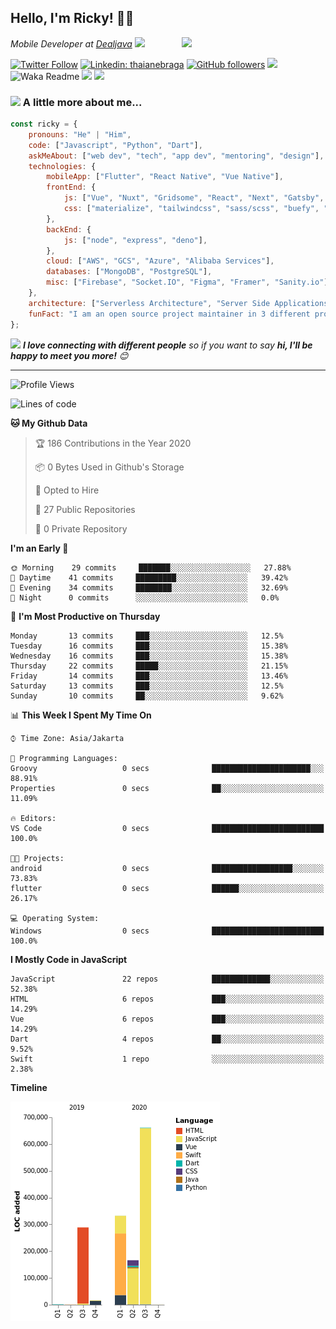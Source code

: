 ## Hello, I'm Ricky! 🙏🏻
<img align='right' src="https://media.giphy.com/media/M9gbBd9nbDrOTu1Mqx/giphy.gif" width="230">
<p><em>Mobile Developer at <a href="https://dealjava.com">Dealjava</a> <img src="https://media.giphy.com/media/WUlplcMpOCEmTGBtBW/giphy.gif" width="30"> 
</em></p>

[![Twitter Follow](https://img.shields.io/twitter/follow/RickyDoesCode?label=RickyDoesCode)](https://twitter.com/RickyDoesCode)
[![Linkedin: thaianebraga](https://img.shields.io/badge/-Ricky-blue?style=flat-square&logo=Linkedin&logoColor=white&link=https://www.linkedin.com/in/audrick)](https://www.linkedin.com/in/audrick)
[![GitHub followers](https://img.shields.io/github/followers/RickyDoesCode?label=RickyDoesCode&style=social)](https://github.com/RickyDoesCode)
![](https://visitor-badge.glitch.me/badge?page_id=RickyDoesCode.RickyDoesCode)
![Waka Readme](https://github.com/anmol098/anmol098/workflows/Waka%20Readme/badge.svg)
[![](https://img.shields.io/badge/-instagram-blueviolet?logo=instagram&logoColor=white)](https://instagram.com/designsbyricky)
[![](https://img.shields.io/badge/-others-orange)](https://linktr.ee/designsbyricky)

### <img src="https://media.giphy.com/media/VgCDAzcKvsR6OM0uWg/giphy.gif" width="50"> A little more about me...  

```javascript
const ricky = {
    pronouns: "He" | "Him",
    code: ["Javascript", "Python", "Dart"],
    askMeAbout: ["web dev", "tech", "app dev", "mentoring", "design"],
    technologies: {
        mobileApp: ["Flutter", "React Native", "Vue Native"],
        frontEnd: {
            js: ["Vue", "Nuxt", "Gridsome", "React", "Next", "Gatsby", "Flutter Web"],
            css: ["materialize", "tailwindcss", "sass/scss", "buefy", "material design"]
        },
        backEnd: {
            js: ["node", "express", "deno"],
        },
        cloud: ["AWS", "GCS", "Azure", "Alibaba Services"],
        databases: ["MongoDB", "PostgreSQL"],
        misc: ["Firebase", "Socket.IO", "Figma", "Framer", "Sanity.io"]
    },
    architecture: ["Serverless Architecture", "Server Side Applications", "Single Page Applications", "Microservice Servers", "MVC"],
    funFact: "I am an open source project maintainer in 3 different projects"
};
```

<img src="https://media.giphy.com/media/LnQjpWaON8nhr21vNW/giphy.gif" width="60"> <em><b>I love connecting with different people</b> so if you want to say <b>hi, I'll be happy to meet you more!</b> 😊</em>

---
<!--START_SECTION:waka-->
![Profile Views](http://img.shields.io/badge/Profile%20Views-2-blue)

![Lines of code](https://img.shields.io/badge/From%20Hello%20World%20I%27ve%20Written-2.1%20million%20lines%20of%20code-blue)

**🐱 My Github Data** 

> 🏆 186 Contributions in the Year 2020
 > 
> 📦 0 Bytes Used in Github's Storage 
 > 
> 💼 Opted to Hire
 > 
> 📜 27 Public Repositories
 > 
> 🔑 0 Private Repository 
 > 
**I'm an Early 🐤** 

```text
🌞 Morning    29 commits     ███████░░░░░░░░░░░░░░░░░░   27.88% 
🌆 Daytime    41 commits     █████████░░░░░░░░░░░░░░░░   39.42% 
🌃 Evening    34 commits     ████████░░░░░░░░░░░░░░░░░   32.69% 
🌙 Night      0 commits      ░░░░░░░░░░░░░░░░░░░░░░░░░   0.0%

```
📅 **I'm Most Productive on Thursday** 

```text
Monday       13 commits     ███░░░░░░░░░░░░░░░░░░░░░░   12.5% 
Tuesday      16 commits     ███░░░░░░░░░░░░░░░░░░░░░░   15.38% 
Wednesday    16 commits     ███░░░░░░░░░░░░░░░░░░░░░░   15.38% 
Thursday     22 commits     █████░░░░░░░░░░░░░░░░░░░░   21.15% 
Friday       14 commits     ███░░░░░░░░░░░░░░░░░░░░░░   13.46% 
Saturday     13 commits     ███░░░░░░░░░░░░░░░░░░░░░░   12.5% 
Sunday       10 commits     ██░░░░░░░░░░░░░░░░░░░░░░░   9.62%

```


📊 **This Week I Spent My Time On** 

```text
⌚︎ Time Zone: Asia/Jakarta

💬 Programming Languages: 
Groovy                   0 secs              ██████████████████████░░░   88.91% 
Properties               0 secs              ██░░░░░░░░░░░░░░░░░░░░░░░   11.09%

🔥 Editors: 
VS Code                  0 secs              █████████████████████████   100.0%

🐱‍💻 Projects: 
android                  0 secs              ██████████████████░░░░░░░   73.83% 
flutter                  0 secs              ██████░░░░░░░░░░░░░░░░░░░   26.17%

💻 Operating System: 
Windows                  0 secs              █████████████████████████   100.0%

```

**I Mostly Code in JavaScript** 

```text
JavaScript               22 repos            █████████████░░░░░░░░░░░░   52.38% 
HTML                     6 repos             ███░░░░░░░░░░░░░░░░░░░░░░   14.29% 
Vue                      6 repos             ███░░░░░░░░░░░░░░░░░░░░░░   14.29% 
Dart                     4 repos             ██░░░░░░░░░░░░░░░░░░░░░░░   9.52% 
Swift                    1 repo              ░░░░░░░░░░░░░░░░░░░░░░░░░   2.38%

```


**Timeline**

![Chart not found](https://github.com/RickyDoesCode/RickyDoesCode/blob/master/charts/bar_graph.png) 


<!--END_SECTION:waka-->